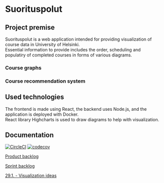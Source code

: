 # Suorituspolut

## Project premise

Suorituspolut is a web application intended for providing visualization of course data in University of Helsinki.  
Essential information to provide includes the order, scheduling and populatiry of completed courses in forms of various diagrams.  

### Course graphs

### Course recommendation system

## Used technologies

The frontend is made using React, the backend uses Node.js, and the application is deployed with Docker.  
React library Highcharts is used to draw diagrams to help with visualization.

## Documentation
[![CircleCI](https://circleci.com/gh/suorituspolut/Suorituspolut.svg?style=svg)](https://circleci.com/gh/suorituspolut/Suorituspolut)
[![codecov](https://codecov.io/gh/suorituspolut/Suorituspolut/branch/master/graph/badge.svg)](https://codecov.io/gh/suorituspolut/Suorituspolut)

[Product backlog](https://docs.google.com/spreadsheets/d/1LwSKeKnjF9BILT-SWq7dcVWEsRqqfTetZ7wfIkhxkG0/edit#gid=0)

[Sprint backlog](https://docs.google.com/spreadsheets/d/10I3woz3KTBmCiSt_vDrgeIdjG_VAujJe4kMJsc5h_64/edit#gid=1103601563)

[29.1. - Visualization ideas](https://drive.google.com/file/d/1wv-ooICCFOkA7cIQ_uEerSDFzVKA0Bdz/view?usp=sharing)

